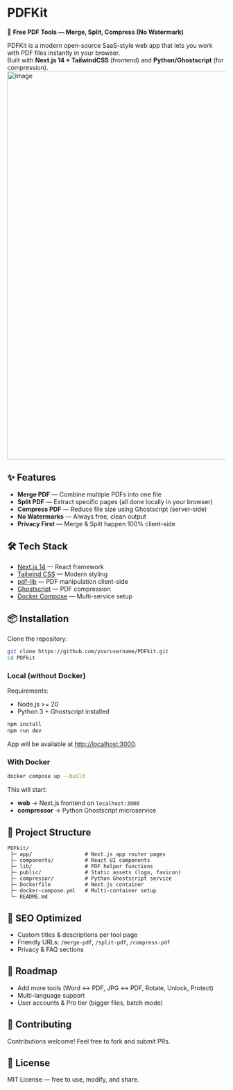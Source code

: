 # PDFKit

🚀 **Free PDF Tools — Merge, Split, Compress (No Watermark)**

PDFKit is a modern open-source SaaS-style web app that lets you work with PDF files instantly in your browser.  
Built with **Next.js 14 + TailwindCSS** (frontend) and **Python/Ghostscript** (for compression).
<img width="1899" height="896" alt="image" src="https://github.com/user-attachments/assets/e686f521-500f-455d-98ad-2719eb18eff7" />

## ✨ Features

- **Merge PDF** — Combine multiple PDFs into one file  
- **Split PDF** — Extract specific pages (all done locally in your browser)  
- **Compress PDF** — Reduce file size using Ghostscript (server-side)  
- **No Watermarks** — Always free, clean output  
- **Privacy First** — Merge & Split happen 100% client-side  

## 🛠️ Tech Stack

- [Next.js 14](https://nextjs.org/) — React framework
- [Tailwind CSS](https://tailwindcss.com/) — Modern styling
- [pdf-lib](https://github.com/Hopding/pdf-lib) — PDF manipulation client-side
- [Ghostscript](https://www.ghostscript.com/) — PDF compression
- [Docker Compose](https://docs.docker.com/compose/) — Multi-service setup

## 📦 Installation

Clone the repository:

```bash
git clone https://github.com/yourusername/PDFkit.git
cd PDFkit
```

### Local (without Docker)

Requirements:
- Node.js >= 20
- Python 3 + Ghostscript installed

```bash
npm install
npm run dev
```

App will be available at [http://localhost:3000](http://localhost:3000).

### With Docker

```bash
docker compose up --build
```

This will start:
- **web** → Next.js frontend on `localhost:3000`
- **compressor** → Python Ghostscript microservice

## 📂 Project Structure

```
PDFkit/
 ├─ app/                 # Next.js app router pages
 ├─ components/          # React UI components
 ├─ lib/                 # PDF helper functions
 ├─ public/              # Static assets (logo, favicon)
 ├─ compressor/          # Python Ghostscript service
 ├─ Dockerfile           # Next.js container
 ├─ docker-compose.yml   # Multi-container setup
 └─ README.md
```

## 🔑 SEO Optimized

- Custom titles & descriptions per tool page  
- Friendly URLs: `/merge-pdf`, `/split-pdf`, `/compress-pdf`  
- Privacy & FAQ sections  

## 🚀 Roadmap

- Add more tools (Word ↔ PDF, JPG ↔ PDF, Rotate, Unlock, Protect)  
- Multi-language support  
- User accounts & Pro tier (bigger files, batch mode)

## 🤝 Contributing

Contributions welcome! Feel free to fork and submit PRs.

## 📄 License

MIT License — free to use, modify, and share.

